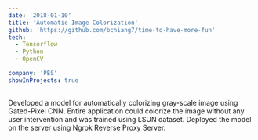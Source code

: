 ```yaml
---
date: '2018-01-10'
title: 'Automatic Image Colorization'
github: 'https://github.com/bchiang7/time-to-have-more-fun'
tech:
  - Tensorflow
  - Python
  - OpenCV

company: 'PES'
showInProjects: true
---
```


Developed a model for automatically colorizing gray-scale image using Gated-Pixel CNN.
Entire application could colorize the image without any user intervention and was trained using LSUN dataset. Deployed the model on the server using Ngrok Reverse Proxy Server.   
